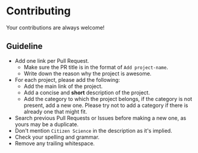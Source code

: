 # Contributing

Your contributions are always welcome!

## Guideline

* Add one link per Pull Request.
    * Make sure the PR title is in the format of `Add project-name`.
    * Write down the reason why the project is awesome.
* For each project, please add the following:
  * Add the main link of the project.
  * Add a concise and **short** description of the project.
  * Add the category to which the project belongs, if the category is not present, add a new one. Please try not to add a category if there is already one that might fit.
* Search previous Pull Requests or Issues before making a new one, as yours may be a duplicate.
* Don't mention `Citizen Science` in the description as it's implied.
* Check your spelling and grammar.
* Remove any trailing whitespace.
